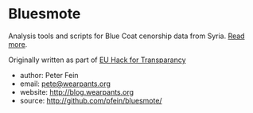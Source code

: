# Bluesmote
Analysis tools and scripts for Blue Coat cenorship data from Syria. [Read more](http://yro.slashdot.org/story/11/10/05/1249209/telecomix-releases-54gb-of-syrian-censorship-logs).

Originally written as part of [EU Hack for Transparancy](http://euhackathon.eu)

* author: Peter Fein
* email: pete@wearpants.org
* website: http://blog.wearpants.org
* source: http://github.com/pfein/bluesmote/
